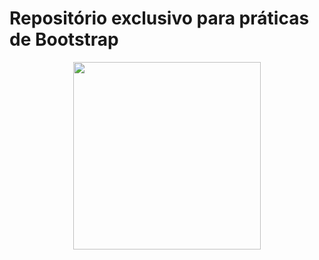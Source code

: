 # Repositório exclusivo para práticas de Bootstrap

<div align="center">
  <img src="https://user-images.githubusercontent.com/99356884/236470464-71a7c5ec-fd18-4433-8e5c-a7fbbbad6a57.png" width="300px" />
</div>
